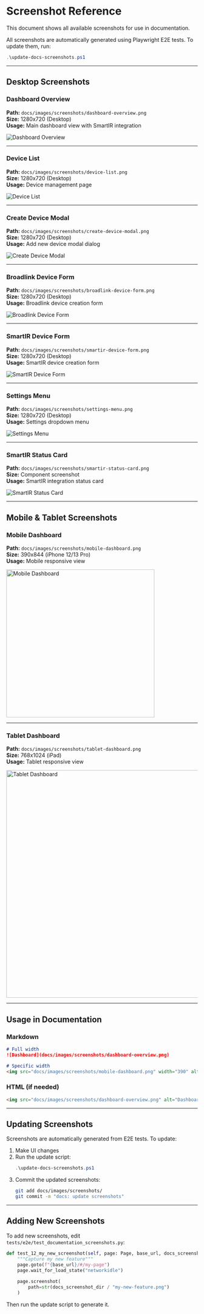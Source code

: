 # Screenshot Reference

This document shows all available screenshots for use in documentation.

All screenshots are automatically generated using Playwright E2E tests. To update them, run:

```powershell
.\update-docs-screenshots.ps1
```

---

## Desktop Screenshots

### Dashboard Overview
**Path:** `docs/images/screenshots/dashboard-overview.png`  
**Size:** 1280x720 (Desktop)  
**Usage:** Main dashboard view with SmartIR integration

![Dashboard Overview](images/screenshots/dashboard-overview.png)

---

### Device List
**Path:** `docs/images/screenshots/device-list.png`  
**Size:** 1280x720 (Desktop)  
**Usage:** Device management page

![Device List](images/screenshots/device-list.png)

---

### Create Device Modal
**Path:** `docs/images/screenshots/create-device-modal.png`  
**Size:** 1280x720 (Desktop)  
**Usage:** Add new device modal dialog

![Create Device Modal](images/screenshots/create-device-modal.png)

---

### Broadlink Device Form
**Path:** `docs/images/screenshots/broadlink-device-form.png`  
**Size:** 1280x720 (Desktop)  
**Usage:** Broadlink device creation form

![Broadlink Device Form](images/screenshots/broadlink-device-form.png)

---

### SmartIR Device Form
**Path:** `docs/images/screenshots/smartir-device-form.png`  
**Size:** 1280x720 (Desktop)  
**Usage:** SmartIR device creation form

![SmartIR Device Form](images/screenshots/smartir-device-form.png)

---

### Settings Menu
**Path:** `docs/images/screenshots/settings-menu.png`  
**Size:** 1280x720 (Desktop)  
**Usage:** Settings dropdown menu

![Settings Menu](images/screenshots/settings-menu.png)

---

### SmartIR Status Card
**Path:** `docs/images/screenshots/smartir-status-card.png`  
**Size:** Component screenshot  
**Usage:** SmartIR integration status card

![SmartIR Status Card](images/screenshots/smartir-status-card.png)

---

## Mobile & Tablet Screenshots

### Mobile Dashboard
**Path:** `docs/images/screenshots/mobile-dashboard.png`  
**Size:** 390x844 (iPhone 12/13 Pro)  
**Usage:** Mobile responsive view

<img src="images/screenshots/mobile-dashboard.png" alt="Mobile Dashboard" width="390">

---

### Tablet Dashboard
**Path:** `docs/images/screenshots/tablet-dashboard.png`  
**Size:** 768x1024 (iPad)  
**Usage:** Tablet responsive view

<img src="images/screenshots/tablet-dashboard.png" alt="Tablet Dashboard" width="600">

---

## Usage in Documentation

### Markdown
```markdown
# Full width
![Dashboard](docs/images/screenshots/dashboard-overview.png)

# Specific width
<img src="docs/images/screenshots/mobile-dashboard.png" width="390" alt="Mobile View">
```

### HTML (if needed)
```html
<img src="docs/images/screenshots/dashboard-overview.png" alt="Dashboard" width="700">
```

---

## Updating Screenshots

Screenshots are automatically generated from E2E tests. To update:

1. Make UI changes
2. Run the update script:
   ```powershell
   .\update-docs-screenshots.ps1
   ```
3. Commit the updated screenshots:
   ```bash
   git add docs/images/screenshots/
   git commit -m "docs: update screenshots"
   ```

---

## Adding New Screenshots

To add new screenshots, edit `tests/e2e/test_documentation_screenshots.py`:

```python
def test_12_my_new_screenshot(self, page: Page, base_url, docs_screenshot_dir):
    """Capture my new feature"""
    page.goto(f"{base_url}/#/my-page")
    page.wait_for_load_state("networkidle")
    
    page.screenshot(
        path=str(docs_screenshot_dir / "my-new-feature.png")
    )
```

Then run the update script to generate it.
